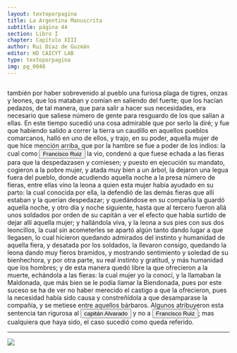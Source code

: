 ```yaml
---
layout: textoporpagina
title: La Argentina Manuscrita
subtitle: página 44
section: Libro I
chapter: Capítulo XIII
author: Rui Díaz de Guzmán
editor: HD CAICYT LAB
type: textoporpagina
img: pg_0048
---
```


<div class="row">
    <div class="column">
<p>también por haber sobrevenido al pueblo una furiosa plaga de tigres, onzas y leones, que los mataban y comían en saliendo del fuerte; que los hacían pedazos, de tal manera, que para salir a hacer sus necesidades, era necesario que saliese número de gente para resguardo de los que salían a ellas. En este tiempo sucedió una cosa admirable que por serlo la diré; y fue que habiendo salido a correr la tierra un caudillo en aquellos pueblos comarcanos, halló en uno de ellos, y trajo, en su poder, aquella mujer de que hice mención arriba, que por la hambre se fue a poder de los indios: la cual como <button class="balloon" data-balloon-pos="up" data-balloon-length="large" data-balloon="Se refiere a Francisco Ruiz Galán.">Francisco Ruiz</button> la vio, condenó a que fuese echada a las fieras para que la despedazasen y comiesen; y puesto en ejecución su mandato, cogieron a la pobre mujer, y atada muy bien a un árbol, la dejaron una legua fuera del pueblo, donde acudiendo aquella noche a la presa número de fieras, entre ellas vino la leona a quien esta mujer había ayudado en su parto: la cual conocida por ella, la defendió de las demás fieras que allí estaban y la querían despedazar; y quedándose en su compañía la guardó aquella noche, y otro día y noche siguiente, hasta que al tercero fueron allá unos soldados por orden de su capitán a ver el efecto que había surtido de dejar allí aquella mujer; y hallándola viva, y la leona a sus pies con sus dos leoncillos, la cual sin acometerles se apartó algún tanto dando lugar a que llegasen, lo cual hicieron quedando admirados del instinto y humanidad de aquella fiera, y desatada por los soldados, la llevaron consigo, quedando la leona dando muy fieros bramidos, y mostrando sentimiento y soledad de su bienhechora, y por otra parte, su real instinto y gratitud, y más humanidad que los hombres; y de esta manera quedó libre la que ofrecieron a la muerte, echándola a las fieras: la cual mujer yo la conocí, y la llamaban la Maldonada, que más bien se le podía llamar la Biendonada, pues por este suceso se ha de ver no haber merecido el castigo a que la ofrecieron, pues la necesidad había sido causa y constreñídola a que desamparase la compañía, y se metiese entre aquellos bárbaros. Algunos atribuyeron esta sentencia tan rigurosa al <button class="balloon" data-balloon-pos="up" data-balloon-length="large" data-balloon="Capitán Francisco de Alvarado.">capitán Alvarado</button> y no a <button class="balloon" data-balloon-pos="up" data-balloon-length="large" data-balloon="Se refiere a Francisco Ruiz Galán.">Francisco Ruiz</button>; mas cualquiera que haya sido, el caso sucedió como queda referido.</p><hr></div>

<div class="column">
<a href="{{site.baseurl}}/assets/img/argentina_manuscrita/{{page.img}}.jpg"><img src="{{site.baseurl}}/assets/img/argentina_manuscrita/{{page.img}}.jpg"></a>
</div>
</div>